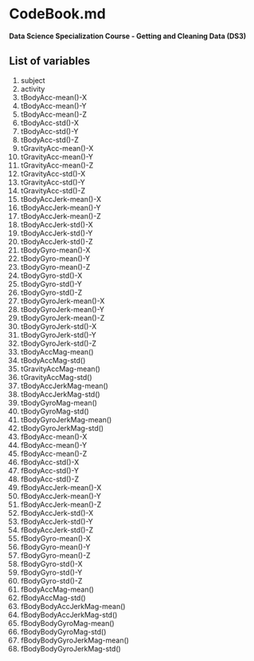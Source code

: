 # CodeBook.md

__Data Science Specialization Course - Getting and Cleaning Data (DS3)__




## List of variables
 1. subject  
 2. activity  
 3. tBodyAcc-mean()-X  
 4. tBodyAcc-mean()-Y  
 5. tBodyAcc-mean()-Z  
 6. tBodyAcc-std()-X  
 7. tBodyAcc-std()-Y  
 8. tBodyAcc-std()-Z  
 9. tGravityAcc-mean()-X  
10. tGravityAcc-mean()-Y  
11. tGravityAcc-mean()-Z  
12. tGravityAcc-std()-X  
13. tGravityAcc-std()-Y  
14. tGravityAcc-std()-Z  
15. tBodyAccJerk-mean()-X  
16. tBodyAccJerk-mean()-Y  
17. tBodyAccJerk-mean()-Z  
18. tBodyAccJerk-std()-X  
19. tBodyAccJerk-std()-Y  
20. tBodyAccJerk-std()-Z  
21. tBodyGyro-mean()-X  
22. tBodyGyro-mean()-Y  
23. tBodyGyro-mean()-Z  
24. tBodyGyro-std()-X  
25. tBodyGyro-std()-Y  
26. tBodyGyro-std()-Z  
27. tBodyGyroJerk-mean()-X  
28. tBodyGyroJerk-mean()-Y  
29. tBodyGyroJerk-mean()-Z  
30. tBodyGyroJerk-std()-X  
31. tBodyGyroJerk-std()-Y  
32. tBodyGyroJerk-std()-Z  
33. tBodyAccMag-mean()  
34. tBodyAccMag-std()  
35. tGravityAccMag-mean()  
36. tGravityAccMag-std()  
37. tBodyAccJerkMag-mean()  
38. tBodyAccJerkMag-std()  
39. tBodyGyroMag-mean()  
40. tBodyGyroMag-std()  
41. tBodyGyroJerkMag-mean()  
42. tBodyGyroJerkMag-std()  
43. fBodyAcc-mean()-X  
44. fBodyAcc-mean()-Y  
45. fBodyAcc-mean()-Z  
46. fBodyAcc-std()-X  
47. fBodyAcc-std()-Y  
48. fBodyAcc-std()-Z  
49. fBodyAccJerk-mean()-X  
50. fBodyAccJerk-mean()-Y  
51. fBodyAccJerk-mean()-Z  
52. fBodyAccJerk-std()-X  
53. fBodyAccJerk-std()-Y  
54. fBodyAccJerk-std()-Z  
55. fBodyGyro-mean()-X  
56. fBodyGyro-mean()-Y  
57. fBodyGyro-mean()-Z  
58. fBodyGyro-std()-X  
59. fBodyGyro-std()-Y  
60. fBodyGyro-std()-Z  
61. fBodyAccMag-mean()  
62. fBodyAccMag-std()  
63. fBodyBodyAccJerkMag-mean()  
64. fBodyBodyAccJerkMag-std()  
65. fBodyBodyGyroMag-mean()  
66. fBodyBodyGyroMag-std()  
67. fBodyBodyGyroJerkMag-mean()  
68. fBodyBodyGyroJerkMag-std()  